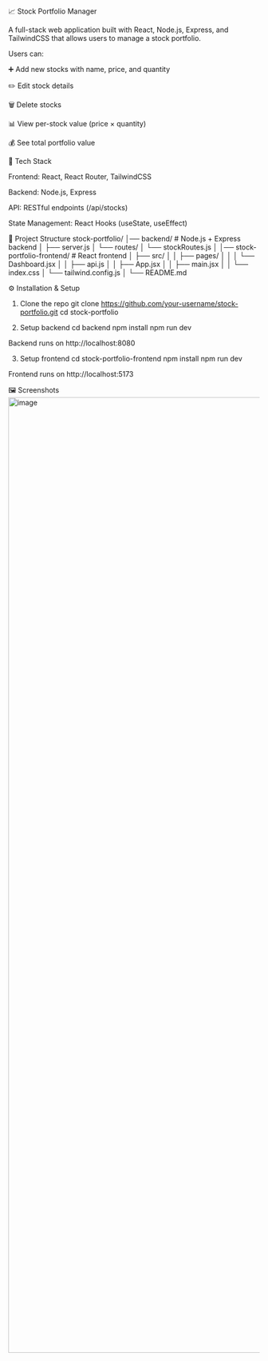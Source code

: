 📈 Stock Portfolio Manager

A full-stack web application built with React, Node.js, Express, and TailwindCSS that allows users to manage a stock portfolio.

Users can:

➕ Add new stocks with name, price, and quantity

✏️ Edit stock details

🗑️ Delete stocks

📊 View per-stock value (price × quantity)

💰 See total portfolio value

🚀 Tech Stack

Frontend: React, React Router, TailwindCSS

Backend: Node.js, Express

API: RESTful endpoints (/api/stocks)

State Management: React Hooks (useState, useEffect)

📂 Project Structure
stock-portfolio/
│── backend/            # Node.js + Express backend
│   ├── server.js
│   └── routes/
│       └── stockRoutes.js
│
│── stock-portfolio-frontend/   # React frontend
│   ├── src/
│   │   ├── pages/
│   │   │   └── Dashboard.jsx
│   │   ├── api.js
│   │   ├── App.jsx
│   │   ├── main.jsx
│   │   └── index.css
│   └── tailwind.config.js
│
└── README.md

⚙️ Installation & Setup
1. Clone the repo
git clone https://github.com/your-username/stock-portfolio.git
cd stock-portfolio

2. Setup backend
cd backend
npm install
npm run dev


Backend runs on http://localhost:8080

3. Setup frontend
cd stock-portfolio-frontend
npm install
npm run dev


Frontend runs on http://localhost:5173

🖼️ Screenshots
<img width="2940" height="1912" alt="image" src="https://github.com/user-attachments/assets/0586dd2d-bfdf-46b3-8de6-b56652addf4b" />

